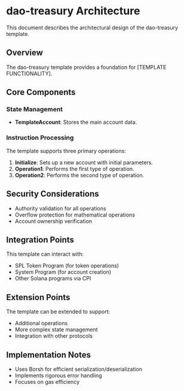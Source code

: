 # dao-treasury Architecture

This document describes the architectural design of the dao-treasury template.

## Overview

The dao-treasury template provides a foundation for [TEMPLATE FUNCTIONALITY].

## Core Components

### State Management

- **TemplateAccount**: Stores the main account data.

### Instruction Processing

The template supports three primary operations:

1. **Initialize**: Sets up a new account with initial parameters.
2. **Operation1**: Performs the first type of operation.
3. **Operation2**: Performs the second type of operation.

## Security Considerations

- Authority validation for all operations
- Overflow protection for mathematical operations
- Account ownership verification

## Integration Points

This template can interact with:

- SPL Token Program (for token operations)
- System Program (for account creation)
- Other Solana programs via CPI

## Extension Points

The template can be extended to support:

- Additional operations
- More complex state management
- Integration with other protocols

## Implementation Notes

- Uses Borsh for efficient serialization/deserialization
- Implements rigorous error handling
- Focuses on gas efficiency
